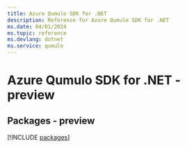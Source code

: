 ```yaml
---
title: Azure Qumulo SDK for .NET
description: Reference for Azure Qumulo SDK for .NET
ms.date: 04/01/2024
ms.topic: reference
ms.devlang: dotnet
ms.service: qumulo
---
```

# Azure Qumulo SDK for .NET - preview
## Packages - preview
[!INCLUDE [packages](qumulo-index.md)]